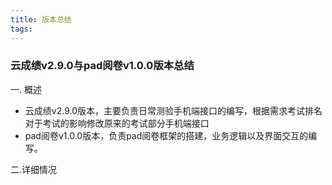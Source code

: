 ```yaml
---
title: 版本总结
tags:
---
```

### 云成绩v2.9.0与pad阅卷v1.0.0版本总结
一. 概述
  * 云成绩v2.9.0版本，主要负责日常测验手机端接口的编写，根据需求考试排名对于考试的影响修改原来的考试部分手机端接口
  * pad阅卷v1.0.0版本，负责pad阅卷框架的搭建，业务逻辑以及界面交互的编写。

二.详细情况
